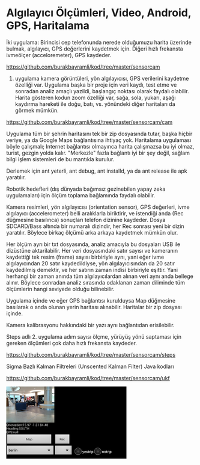 # Algılayıcı Ölçümleri, Video, Android, GPS, Haritalama

İki uygulama: Birincisi cep telefonunda nerede olduğumuzu harita
üzerinde bulmak, algılayıcı, GPS değerlerini kaydetmek için. Diğeri
hızlı frekansta ivmeölçer (acceloremeter), GPS kaydeder.

https://github.com/burakbayramli/kod/tree/master/sensorcam

1) uygulama kamera görüntüleri, yön algılayıcısı, GPS verilerini
kaydetme özelliği var. Uygulama başka bir proje için veri kaydı, test
etme ve sonradan analiz amaçlı yazildi, başlangıç noktası olarak
faydalı olabilir. Harita gösteren kodun zoom özelliği var, sağa, sola,
yukarı, aşağı kaydırma hareketi ile doğu, batı, vs. yönündeki diğer
haritaları da görmek mümkün.

https://github.com/burakbayramli/kod/tree/master/sensorcam/cam

Uygulama tüm bir şehrin haritasını tek bir zip dosyasında tutar, başka
hiçbir veriye, ya da Google Maps bağlantısına ihtiyaç yok. Haritalama
uygulaması böyle çalışmalı; Internet bağlantısı olmayınca harita
çalışmazsa bu iyi olmaz, turist, gezgin yolda kalır. "Merkezle" fazla
bağlantı iyi bir şey değil, sağlam bilgi işlem sistemleri de bu
mantıkla kurulur.

Derlemek için ant yeterli, ant debug, ant installd, ya da ant release
ile apk yaratılır.

Robotik hedefleri (dış dünyada bağımsız gezinebilen yapay zeka
uygulamaları) için ölçüm toplama bağlamında faydalı olabilir.

Kamera resimleri, yön algılayıcısı (orientation sensor), GPS
değerleri, ivme algılayıcı (accelerometer) belli aralıklarla
biriktirir, ve istendiği anda (Rec düğmesine basılınca) sonuçları
telefon dizinine kaydeder. Dosya SDCARD/Bass altında bir numaralı
dizindir, her Rec sonrası yeni bir dizin yaratılır. Böylece birkaç
ölçümü arka arkaya kaydetmek mümkün olur.

Her ölçüm ayrı bir txt dosyasında, analiz amacıyla bu dosyaları USB
ile dizüstüne aktarilabilir. Her veri dosyasındaki satır sayısı ve
kameranın kaydettiği tek resim (frame) sayısı birbiriyle aynı, yani
eğer ivme algılayıcından 20 satır kaydedildiyse, yön algılayıcısından
da 20 satır kaydedilmiş demektir, ve her satırın zaman indisi
birbiriyle eşittir. Yani herhangi bir zaman anında tüm
algılayıcılardan alınan veri aynı anda bellege alınır. Böylece
sonradan analiz sırasında odaklanan zaman diliminde tüm ölçümlerin
hangi seviyede olduğu bilinebilir.

Uygulama içinde ve eğer GPS bağlantısı kurulduysa Map düğmesine
basılarak o anda olunan yerin haritası alınabilir. Haritalar bir zip
dosyası içinde.

Kamera kalibrasyonu hakkındaki bir yazı aynı bağlantıdan erisilebilir.

Steps adlı 2. uygulama adım sayısı ölçme, yürüyüş yönü saptaması için
gereken ölçümleri çok daha hızlı frekansta kaydeder.

https://github.com/burakbayramli/kod/tree/master/sensorcam/steps

Sigma Bazlı Kalman Filtreleri (Unscented Kalman Filter) Java kodları

https://github.com/burakbayramli/kod/tree/master/sensorcam/ukf





![](bass2.png)
